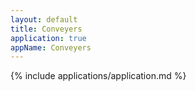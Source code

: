 ```yaml
---
layout: default
title: Conveyers
application: true
appName: Conveyers
---
```


{% include applications/application.md %}
